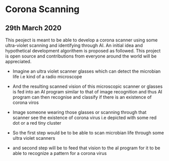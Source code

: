 # Corona Scanning

## 29th March 2020
This peoject is meant to be able to develop a corona scanner using some ultra-violet scanning and identifying through AI. An initial idea and hypothetical development algorithem is proposed as followed. This project is open source and contributions from everyone around the world will be appreciated.

- Imagine an ultra violet scanner glasses which can detect the microbian life i.e kind of a radio microscope
- And the resulting scanned vision of this microscopic scanner or glasses is fed into an AI program similar to that of image recognition and thus AI program can then recognise and classify if there is an existence of corona viros
- Image someone wearing those glasses or scanning through that scanner see the existence of corona virus i.e depicted with some red dot or a red tiny cluster

- So the first step would be to be able to scan microbian life through some ultra violet scanners
- and second step will be to feed that vision to the aI program for it to be able to recognize a pattern for a corona virus
